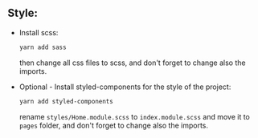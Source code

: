 ## Style:

- Install scss:

  ```bash
  yarn add sass
  ```

  then change all css files to scss, and don't forget to change also the imports.

- Optional - Install styled-components for the style of the project:
  ```bash
  yarn add styled-components
  ```
  rename `styles/Home.module.scss` to `index.module.scss` and move it to `pages` folder, and don't forget to change also the imports.
